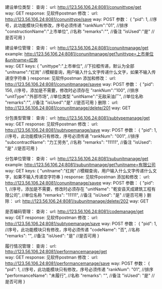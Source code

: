 建设单位类型：
    查询：
        url:
            http://123.56.106.24:8081/conunittype/get       
        way:
            GET
        response:
            见软件postman
    修改：
         url:
              http://123.56.106.24:8081/conunittype/save
         way:
              POST
         参数：
            {
                "pid": 1,   //序号，此功能模块只有修改，序号必须传递
                "rankNum":"01", //排序
                "constructionName":"上市单位",  //名称
                "remarks":"",   //备注
                "isUsed":"是"    //是否可用
            }
            
建设单位管理：
    查询：
        url:
            http://123.56.106.24:8081/conunitmanage/get
        example:
            http://123.56.106.24:8081/conunitmanage/get?unittype=上市单位&unitname=红岗       
        way:
            GET
        keys:
            {
                "unittype":"上市单位",   //下拉框传递，默认为全部
                "unitname":"红岗"        //模糊查询，用户输入什么文字传递什么文字，如果不输入传递空字符串
            }
        response:
            见软件postman
    添加和修改：
         url:
              http://123.56.106.24:8081/conunitmanage/savee
         way:
              POST
         参数：
            {
                "pid": 156,     //序号，添加是不需要，修改时必须存在
                "rankNum":"100",    //排序
                "unitType":"外部市场",  //单位类型
                "unitName":"无敌采油厂", //单位名称
                "remarks":"",   //备注
                "isUsed":"是"    //是否可用
            }
    删除：
            url:
                http://123.56.106.24:8081/conunitmanage/delete/201
            way:
                GET
                
分包类型管理：
    查询：
        url:
            http://123.56.106.24:8081/subtypemanage/get       
        way:
            GET
        response:
            见软件postman
    修改：
         url:
              http://123.56.106.24:8081/subtypemanage/save
         way:
              POST
         参数：
             {
                 "pid": 1,  //序号，此功能模块只有修改，序号必须传递
                 "rankNum": "001",  //排序
                 "subcontractName": "力工劳务", //名称
                 "remarks": "11111",    //备注
                 "isUsed": "是"  //是否可用
             }
            
分包单位管理：
    查询：
        url:
            http://123.56.106.24:8081/subunitmanage/get
        example:
            http://123.56.106.24:8081/subunitmanage/get?unitname=有限公司       
        way:
            GET
        keys:
            {
                "unitname":"红岗"        //模糊查询，用户输入什么文字传递什么文字，如果不输入传递空字符串
            }
        response:
            见软件postman
    添加和修改：
         url:
              http://123.56.106.24:8081/conunitmanage/savee
         way:
              POST
         参数：
             {
                 "pid": 1,  //序号，添加是不需要，修改时必须存在
                 "unitName": "乾安县天成建筑工程有限公司",   //单位名称
                 "remarks": "11111",    //备注
                 "isUsed": "是"  //是否可用
             }
    删除：
            url:
                http://123.56.106.24:8081/subunitmanage/delete/202
            way:
                GET            
                
是否编码管理：
    查询：
        url:
            http://123.56.106.24:8081/codemanage/get       
        way:
            GET
        response:
            见软件postman
    修改：
         url:
              http://123.56.106.24:8081/subtypemanage/save
         way:
              POST
         参数：
            {
                "pid": 1,   //序号，此功能模块只有修改，序号必须传递
                "codeName": "否",    //名称
                "remarks": "",  //备注
                "isUsed": "是"   //是否可用
            }               
            
履行情况管理：
    查询：
        url:
            http://123.56.106.24:8081/performancemanage/get       
        way:
            GET
        response:
            见软件postman
    修改：
         url:
              http://123.56.106.24:8081/performancemanage/save
         way:
              POST
         参数：
            {
                "pid": 1,   //序号，此功能模块只有修改，序号必须传递
                "rankNum": "01",    //排序
                "performanceName": "未履行",   //名称
                "remarks": "",  //备注
                "isUsed": "是"   //是否可用
            }                          
